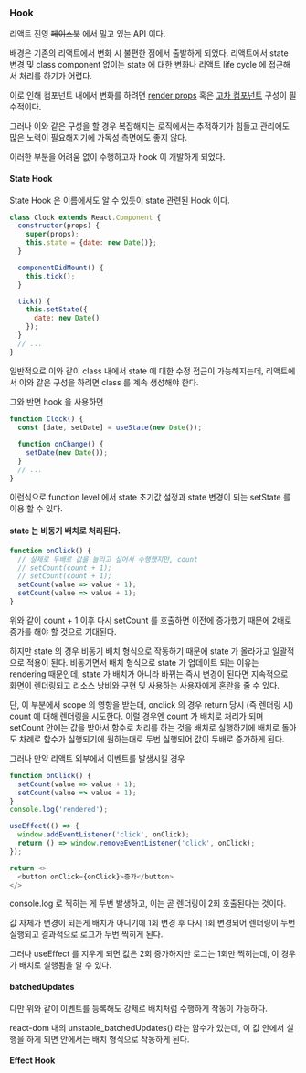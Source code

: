 ### Hook

리액트 진영 ~~페이스북~~ 에서 밀고 있는 API 이다.

배경은 기존의 리액트에서 변화 시 불편한 점에서 출발하게 되었다.
리액트에서 state 변경 및 class component 없이는 state 에 대한 변화나 리액트 life cycle 에 접근해서 처리를 하기가 어렵다.

이로 인해 컴포넌트 내에서 변화를 하려면 [render props](https://ko.reactjs.org/docs/render-props.html) 혹은 [고차 컴포넌트](https://ko.reactjs.org/docs/higher-order-components.html)
구성이 필수적이다.

그러나 이와 같은 구성을 할 경우 복잡해지는 로직에서는 추적하기가 힘들고 관리에도 많은 노력이 필요해지기에 가독성 측면에도 좋지 않다.

이러한 부분을 어려움 없이 수행하고자 hook 이 개발하게 되었다.

#### State Hook

State Hook 은 이름에서도 알 수 있듯이 state 관련된 Hook 이다.

```javascript
class Clock extends React.Component {
  constructor(props) {
    super(props);
    this.state = {date: new Date()};
  }

  componentDidMount() {
    this.tick();
  }

  tick() {
    this.setState({
      date: new Date()
    });
  }
  // ...
}
```

일반적으로 이와 같이 class 내에서 state 에 대한 수정 접근이 가능해지는데, 리액트에서 이와 같은 구성을 하려면
class 를 계속 생성해야 한다.

그와 반면 hook 을 사용하면

```javascript
function Clock() {
  const [date, setDate] = useState(new Date());
  
  function onChange() {
    setDate(new Date());
  }
  // ...
}
```

이런식으로 function level 에서 state 초기값 설정과 state 변경이 되는 setState 를 이용 할 수 있다.

#### state 는 비동기 배치로 처리된다.

```javascript
function onClick() {
  // 실제로 두배로 값을 늘리고 싶어서 수행했지만, count
  // setCount(count + 1);
  // setCount(count + 1);
  setCount(value => value + 1);
  setCount(value => value + 1);
}
```

위와 같이 count + 1 이후 다시 setCount 를 호출하면 이전에 증가했기 때문에 2배로 증가를 해야 할 것으로 기대된다.

하지만 state 의 경우 비동기 배치 형식으로 작동하기 때문에 state 가 올라가고 일괄적으로 적용이 된다.
비동기면서 배치 형식으로 state 가 업데이트 되는 이유는 rendering 때문인데, state 가 배치가 아니라 바뀌는 즉시 변경이 된다면
지속적으로 화면이 렌더링되고 리소스 낭비와 구현 및 사용하는 사용자에게 혼란을 줄 수 있다.

단, 이 부분에서 scope 의 영향을 받는데, onclick 의 경우 return 당시 (즉 렌더링 시) count 에 대해 렌더링을 시도한다.
이럴 경우엔 count 가 배치로 처리가 되며 setCount 안에는 값을 받아서 함수로 처리를 하는 것을 배치로 실행하기에 배치로 돌아도
차례로 함수가 실행되기에 원하는대로 두번 실행되어 값이 두배로 증가하게 된다.

그러나 만약 리액트 외부에서 이벤트를 발생시킬 경우

```javascript
function onClick() {
  setCount(value => value + 1);
  setCount(value => value + 1);
}
console.log('rendered');

useEffect(() => {
  window.addEventListener('click', onClick);
  return () => window.removeEventListener('click', onClick);
});

return <>
  <button onClick={onClick}>증가</button>
</>
```

console.log 로 찍히는 게 두번 발생하고, 이는 곧 렌더링이 2회 호출된다는 것이다.

값 자체가 변경이 되는게 배치가 아니기에 1회 변경 후 다시 1회 변경되어 렌더링이 두번 실행되고 결과적으로 로그가 두번 찍히게 된다.

그러나 useEffect 를 지우게 되면 값은 2회 증가하지만 로그는 1회만 찍히는데, 이 경우가 배치로 실행됨을 알 수 있다.

#### batchedUpdates

다만 위와 같이 이벤트를 등록해도 강제로 배치처럼 수행하게 작동이 가능하다.

react-dom 내의 unstable_batchedUpdates() 라는 함수가 있는데, 이 값 안에서 실행을 하게 되면 
안에서는 배치 형식으로 작동하게 된다.

#### Effect Hook
